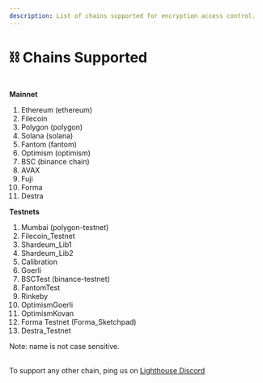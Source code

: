 ```yaml
---
description: List of chains supported for encryption access control.
---
```


# ⛓️ Chains Supported

\
**Mainnet**

1. Ethereum (ethereum)
2. Filecoin
3. Polygon (polygon)
4. Solana (solana)
5. Fantom (fantom)
6. Optimism (optimism)
7. BSC (binance chain)
8. AVAX
9. Fuji
10. Forma
11. Destra

**Testnets**

1. Mumbai (polygon-testnet)
2. Filecoin\_Testnet
3. Shardeum\_Lib1
4. Shardeum\_Lib2
5. Calibration
6. Goerli
7. BSCTest (binance-testnet)
8. FantomTest
9. Rinkeby
10. OptimismGoerli
11. OptimismKovan
12. Forma Testnet (Forma\_Sketchpad)
13. Destra\_Testnet

Note: name is not case sensitive.

\
To support any other chain, ping us on [Lighthouse Discord](https://discord.com/invite/c4a4CGCdJG)
